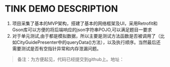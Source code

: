 # TINK DEMO DESCRIPTION

1. 项目采集了基本的MVP架构，搭建了基本的网络框架及UI，采用Retrofit和Gson库可以方便的将后端响应的json字符串POJO,可以满足题目一要求
2. 对于单元测试,由于都是模拟数据，所以主要是测试方法函数是否被调用了（比如CityGuidePresenter中的queryData()方法），以及执行顺序。当然最后还需要测试是否有空指针异常和内存泄漏问题。

> 备注：为方便起见，代码已经提交到github上。地址：


